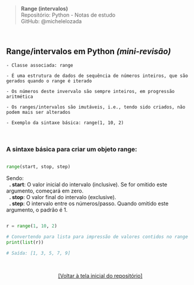 > **Range (intervalos)**  
> Repositório: Python - Notas de estudo     
> GitHub: @michelelozada
&nbsp;
     
&nbsp;  
## Range/intervalos em Python *(mini-revisão)*
```
- Classe associada: range 

- É uma estrutura de dados de sequência de números inteiros, que são gerados quando o range é iterado 

- Os números deste invervalo são sempre inteiros, em progressão aritmética

- Os ranges/intervalos são imutáveis, i.e., tendo sido criados, não podem mais ser alterados

- Exemplo da sintaxe básica: range(1, 10, 2) 
```

&nbsp;

### A sintaxe básica para criar um objeto range:

```py

range(start, stop, step)
```
Sendo:  
&nbsp;&nbsp;**. start**: O valor inicial do intervalo (inclusive). Se for omitido este argumento, começará em zero.    
&nbsp;&nbsp;**. stop**: O valor final do intervalo (exclusive).  
&nbsp;&nbsp;**. step**: O intervalo entre os números/passo. Quando omitido este argumento, o padrão é 1.  

```py

r = range(1, 10, 2)

# Convertendo para lista para impressão de valores contidos no range
print(list(r))  

# Saída: [1, 3, 5, 7, 9]
```

&nbsp;

<div align="center">
<a href="https://github.com/michelelozada/Python-Study-Notes">[Voltar à tela inicial do repositório]</a>
</div>